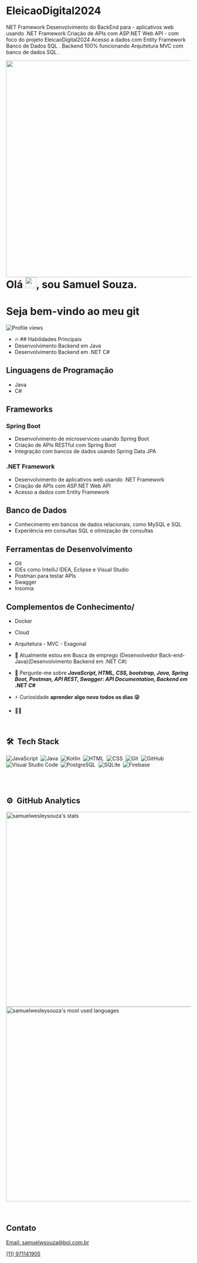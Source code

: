 # EleicaoDigital2024
NET Framework
Desenvolvimento do BackEnd para - aplicativos web usando .NET Framework
Criação de APIs com ASP.NET Web API - com foco do projeto EleicaoDigital2024
Acesso a dados com Entity Framework
Banco de Dados SQL .
Backend 100% funcionando Arquitetura MVC com banco de dados SQL .

<img align="right" height="590em"
src=https://raw.githubusercontent.com/gist/samuelwesleysouza/438547ebd75d17736d6e446323b44317/raw/e7c8bd3abd787a10f6412ed22e9d199698b4686b/githubcard.svg/>
<h1 align="left">Olá <img src="https://raw.githubusercontent.com/kaueMarques/kaueMarques/master/hi.gif" height="30px">, sou Samuel Souza.</h1>
<h1>Seja bem-vindo ao meu git</h1>
<p align="left"> <img src="https://komarev.com/ghpvc/?username=maykbrito&color=yellow" alt="Profile views" /> </p>

- 🔥 ## Habilidades Principais
- Desenvolvimento Backend em Java
- Desenvolvimento Backend em .NET C#
## Linguagens de Programação
- Java
- C#
## Frameworks
### Spring Boot
- Desenvolvimento de microservices usando Spring Boot
- Criação de APIs RESTful com Spring Boot
- Integração com bancos de dados usando Spring Data JPA

### .NET Framework
- Desenvolvimento de aplicativos web usando .NET Framework
- Criação de APIs com ASP.NET Web API
- Acesso a dados com Entity Framework

## Banco de Dados
- Conhecimento em bancos de dados relacionais, como MySQL e SQL
- Experiência em consultas SQL e otimização de consultas

## Ferramentas de Desenvolvimento
- Git
- IDEs como IntelliJ IDEA, Eclipse e Visual Studio
- Postman para testar APIs
- Swagger
- Insomia
## Complementos de Conhecimento/
- Docker
- Cloud
- Arquitetura - MVC - Exagonal 

- 🔭 Atualmente estou em Busca de emprego (Desenvolvedor Back-end-Java)(Desenvolvimento Backend em .NET C#)
- 💬 Pergunte-me sobre ***JavaScript, HTML, CSS, bootstrap, Java, Spring Boot, Postman, API REST, Swagger: API Documentation, Backend em .NET C#***
- ⚡ Curiosidade **aprender algo novo todos os dias 😜**
- 👨‍💻 
<br>

## 🛠 &nbsp;Tech Stack
![JavaScript](https://img.shields.io/badge/-JavaScript-05122A?style=flat&logo=javascript)&nbsp;
![Java](https://img.shields.io/badge/-Java-05122A?style=flat&logo=java)&nbsp;
![Kotlin](https://img.shields.io/badge/-Kotlin-05122A?style=flat&logo=kotlin)&nbsp;
![HTML](https://img.shields.io/badge/-HTML-05122A?style=flat&logo=HTML5)&nbsp;
![CSS](https://img.shields.io/badge/-CSS-05122A?style=flat&logo=CSS3&logoColor=1572B6)&nbsp;
![Git](https://img.shields.io/badge/-Git-05122A?style=flat&logo=git)&nbsp;
![GitHub](https://img.shields.io/badge/-GitHub-05122A?style=flat&logo=github)&nbsp;
![Visual Studio Code](https://img.shields.io/badge/-Visual%20Studio%20Code-05122A?style=flat&logo=visual-studio-code&logoColor=007ACC)&nbsp;
![PostgreSQL](https://img.shields.io/badge/-PostgreSQL-05122A?style=flat&logo=postgresql)&nbsp;
![SQLite](https://img.shields.io/badge/-SQLite-05122A?style=flat&logo=sqlite)&nbsp;
![Firebase](https://img.shields.io/badge/-Firebase-05122A?style=flat&logo=firebase)&nbsp;

<br><br>
## ⚙️ &nbsp;GitHub Analytics

<p align="left">
  <img width="530em" src="https://github-readme-stats.vercel.app/api?username=samuelwesleysouza&show_icons=true&theme=vision-friendly-dark" alt="samuelwesleysouza's stats" />
  <img width="530em" src="https://github-readme-stats.vercel.app/api/top-langs/?username=samuelwesleysouza&layout=compact&theme=vision-friendly-dark&langs_count=6&hide=html,css,javascript" alt="samuelwesleysouza's most used languages" />
</p>
<br>

## Contato

<p align="left" style="background:yellow">
  <a href="https://www.linkedin.com/in/samuel-souza-423903219"</a>
 <p>Email: samuelwsouza@bol.com.br</p>
 <p>(11) 971141905 </p>

  </p>


